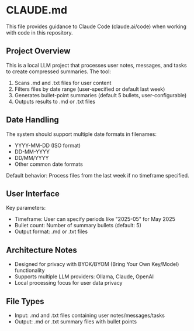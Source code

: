 # CLAUDE.md

This file provides guidance to Claude Code (claude.ai/code) when working with code in this repository.

## Project Overview

This is a local LLM project that processes user notes, messages, and tasks to create compressed summaries. The tool:

1. Scans .md and .txt files for user content
2. Filters files by date range (user-specified or default last week)
3. Generates bullet-point summaries (default 5 bullets, user-configurable)
4. Outputs results to .md or .txt files

## Date Handling

The system should support multiple date formats in filenames:
- YYYY-MM-DD (ISO format)
- DD-MM-YYYY 
- DD/MM/YYYY
- Other common date formats

Default behavior: Process files from the last week if no timeframe specified.

## User Interface

Key parameters:
- Timeframe: User can specify periods like "2025-05" for May 2025
- Bullet count: Number of summary bullets (default: 5)
- Output format: .md or .txt files

## Architecture Notes

- Designed for privacy with BYOK/BYOM (Bring Your Own Key/Model) functionality
- Supports multiple LLM providers: Ollama, Claude, OpenAI
- Local processing focus for user data privacy

## File Types

- Input: .md and .txt files containing user notes/messages/tasks
- Output: .md or .txt summary files with bullet points